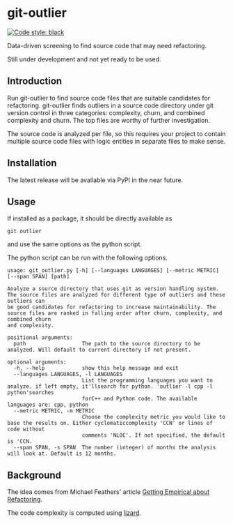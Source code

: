 # git-outlier
[![Code style: black](https://img.shields.io/badge/code%20style-black-000000.svg)](https://github.com/psf/black)

Data-driven screening to find source code that may need refactoring.

Still under development and not yet ready to be used.

## Introduction
Run git-outlier to find source code files that are suitable candidates for refactoring.
git-outlier finds outliers in a source code directory under git version control in three categories: complexity, churn, and
combined complexity and churn. The top files are worthy of further investigation.

The source code is analyzed per file, so this requires your project to contain multiple source code files 
with logic entities in separate files to make sense.

## Installation

The latest release will be available via PyPI in the near future.

## Usage

If installed as a package, it should be directly available as
```
git outlier
```
and use the same options as the python script.

The python script can be run with the following options.
```
usage: git_outlier.py [-h] [--languages LANGUAGES] [--metric METRIC] [--span SPAN] [path]

Analyze a source directory that uses git as version handling system. The source files are analyzed for different type of outliers and these outliers can
be good candidates for refactoring to increase maintainability. The source files are ranked in falling order after churn, complexity, and combined churn
and complexity.

positional arguments:
  path                  The path to the source directory to be analyzed. Will default to current directory if not present.

optional arguments:
  -h, --help            show this help message and exit
  --languages LANGUAGES, -l LANGUAGES
                        List the programming languages you want to analyze. if left empty, it'llsearch for python. 'outlier -l cpp -l python'searches
                        forC++ and Python code. The available languages are: cpp, python
  --metric METRIC, -m METRIC
                        Choose the complexity metric you would like to base the results on. Either cyclomaticcomplexity 'CCN' or lines of code without
                        comments 'NLOC'. If not specified, the default is 'CCN.
  --span SPAN, -s SPAN  The number (integer) of months the analysis will look at. Default is 12 months.
```



## Background
The idea comes from Michael Feathers' article [Getting Empirical about Refactoring](https://www.agileconnection.com/article/getting-empirical-about-refactoring).

The code complexity is computed using [lizard](http://www.lizard.ws/).

